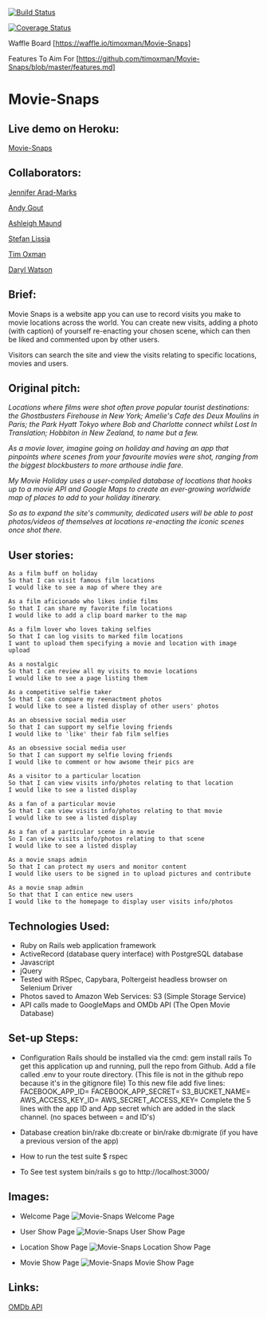 [![Build Status](https://travis-ci.org/dwatson62/Movie-Snaps.svg?branch=master)](https://travis-ci.org/dwatson62/Movie-Snaps)

[![Coverage Status](https://coveralls.io/repos/timoxman/Movie-Snaps/badge.png)](https://coveralls.io/r/timoxman/Movie-Snaps)

Waffle Board
[https://waffle.io/timoxman/Movie-Snaps]

Features To Aim For
[https://github.com/timoxman/Movie-Snaps/blob/master/features.md]


Movie-Snaps
===================

Live demo on Heroku:
--------

[Movie-Snaps](https://moviesnaps.herokuapp.com/)

Collaborators:
-----

[Jennifer Arad-Marks](https://github.com/curlygirly)

[Andy Gout](https://github.com/andygout)

[Ashleigh Maund](https://github.com/ashleigh090990)

[Stefan Lissia](https://github.com/stefan22)

[Tim Oxman](https://github.com/timoxman)

[Daryl Watson](https://github.com/dwatson62)


Brief:
-----

Movie Snaps is a website app you can use to record visits you make to movie locations across the world. You can create new visits, adding a photo (with caption) of yourself re-enacting your chosen scene, which can then be liked and commented upon by other users.

Visitors can search the site and view the visits relating to specific locations, movies and users.


Original pitch:
-----

*Locations where films were shot often prove popular tourist destinations: the Ghostbusters Firehouse in New York; Amelie's Cafe des Deux Moulins in Paris; the Park Hyatt Tokyo where Bob and Charlotte connect whilst Lost In Translation; Hobbiton in New Zealand, to name but a few.*

*As a movie lover, imagine going on holiday and having an app that pinpoints where scenes from your favourite movies were shot, ranging from the biggest blockbusters to more arthouse indie fare.*

*My Movie Holiday uses a user-compiled database of locations that hooks up to a movie API and Google Maps to create an ever-growing worldwide map of places to add to your holiday itinerary.*

*So as to expand the site's community, dedicated users will be able to post photos/videos of themselves at locations re-enacting the iconic scenes once shot there.*


User stories:
-------

```
As a film buff on holiday
So that I can visit famous film locations
I would like to see a map of where they are

As a film aficionado who likes indie films
So that I can share my favorite film locations
I would like to add a clip board marker to the map

As a film lover who loves taking selfies
So that I can log visits to marked film locations
I want to upload them specifying a movie and location with image upload

As a nostalgic
So that I can review all my visits to movie locations
I would like to see a page listing them

As a competitive selfie taker
So that I can compare my reenactment photos
I would like to see a listed display of other users' photos

As an obsessive social media user
So that I can support my selfie loving friends
I would like to 'like' their fab film selfies

As an obsessive social media user
So that I can support my selfie loving friends
I would like to comment or how awsome their pics are

As a visitor to a particular location
So that I can view visits info/photos relating to that location
I would like to see a listed display

As a fan of a particular movie
So that I can view visits info/photos relating to that movie
I would like to see a listed display

As a fan of a particular scene in a movie
So I can view visits info/photos relating to that scene
I would like to see a listed display

As a movie snaps admin
So that I can protect my users and monitor content
I would like users to be signed in to upload pictures and contribute

As a movie snap admin
So that that I can entice new users
I would like to the homepage to display user visits info/photos
```

Technologies Used:
-------

* Ruby on Rails web application framework
* ActiveRecord (database query interface) with PostgreSQL database
* Javascript
* jQuery
* Tested with RSpec, Capybara, Poltergeist headless browser on Selenium Driver
* Photos saved to Amazon Web Services: S3 (Simple Storage Service)
* API calls made to GoogleMaps and OMDb API (The Open Movie Database)


Set-up Steps:
-----

* Configuration
    Rails should be installed via the cmd: gem install rails
    To get this application up and running, pull the repo from Github. Add a file called .env to your route directory. (This file is not in the github repo because it's in the gitignore file)
    To this new file add five lines:
      FACEBOOK_APP_ID=
      FACEBOOK_APP_SECRET=
      S3_BUCKET_NAME=
      AWS_ACCESS_KEY_ID=
      AWS_SECRET_ACCESS_KEY=
      Complete the 5 lines with the app ID and App secret which are added in the slack channel. (no spaces between = and ID's)

* Database creation
    bin/rake db:create
    or bin/rake db:migrate (if you have a previous version of the app)

* How to run the test suite
    $ rspec

* To See test system
    bin/rails s
    go to http://localhost:3000/


Images:
-------

- Welcome Page
![Movie-Snaps Welcome Page](git_imgs/welcome-page.png)

- User Show Page
![Movie-Snaps User Show Page](git_imgs/user-show-page.png)

- Location Show Page
![Movie-Snaps Location Show Page](git_imgs/location-show-page.png)

- Movie Show Page
![Movie-Snaps Movie Show Page](git_imgs/movie-show-page.png)


Links:
-------

[OMDb API](http://www.omdbapi.com/)
